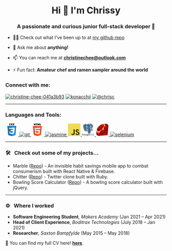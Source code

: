 <h1 align="center">Hi 👋 I'm Chrissy</h1>
<h3 align="center">A passionate and curious junior full-stack developer 👀</h3>

- 👨‍💻 Check out what I've been up to at <a href="http://github.com/kerisic?tab=repositories">my github repo</a>

- 💬 Ask me about **anything!**

- 📫 You can reach me at **christinechee@outlook.com**

- ⚡ Fun fact: **Amateur chef and ramen sampler around the world**

<h3 align="left">Connect with me:</h3>
<p align="left">
<a href="https://linkedin.com/in/christine-chee-041a3b93" target="blank"><img align="center" src="https://cdn.jsdelivr.net/npm/simple-icons@3.0.1/icons/linkedin.svg" alt="christine-chee-041a3b93" height="30" width="40" /></a>
<a href="https://instagram.com/konacchii" target="blank"><img align="center" src="https://cdn.jsdelivr.net/npm/simple-icons@3.0.1/icons/instagram.svg" alt="konacchii" height="30" width="40" /></a>
<a href="https://medium.com/@chrisc" target="blank"><img align="center" src="https://cdn.jsdelivr.net/npm/simple-icons@3.0.1/icons/medium.svg" alt="@chrisc" height="30" width="40" /></a>
</p>

---

<h3 align="left">Languages and Tools:</h3>
<p align="left"> <a href="https://www.w3schools.com/css/" target="_blank"> <img src="https://raw.githubusercontent.com/devicons/devicon/master/icons/css3/css3-original-wordmark.svg" alt="css3" width="40" height="40"/> </a> <a href="https://git-scm.com/" target="_blank"> <img src="https://www.vectorlogo.zone/logos/git-scm/git-scm-icon.svg" alt="git" width="40" height="40"/> </a> <a href="https://www.w3.org/html/" target="_blank"> <img src="https://raw.githubusercontent.com/devicons/devicon/master/icons/html5/html5-original-wordmark.svg" alt="html5" width="40" height="40"/> </a> <a href="https://jasmine.github.io/" target="_blank"> <img src="https://www.vectorlogo.zone/logos/jasmine/jasmine-icon.svg" alt="jasmine" width="40" height="40"/> </a> <a href="https://developer.mozilla.org/en-US/docs/Web/JavaScript" target="_blank"> <img src="https://raw.githubusercontent.com/devicons/devicon/master/icons/javascript/javascript-original.svg" alt="javascript" width="40" height="40"/> </a> <a href="https://www.postgresql.org" target="_blank"> <img src="https://raw.githubusercontent.com/devicons/devicon/master/icons/postgresql/postgresql-original-wordmark.svg" alt="postgresql" width="40" height="40"/> </a> <a href="https://www.ruby-lang.org/en/" target="_blank"> <img src="https://raw.githubusercontent.com/devicons/devicon/master/icons/ruby/ruby-original.svg" alt="ruby" width="40" height="40"/> </a> <a href="https://www.selenium.dev" target="_blank"> <img src="https://raw.githubusercontent.com/detain/svg-logos/780f25886640cef088af994181646db2f6b1a3f8/svg/selenium-logo.svg" alt="selenium" width="40" height="40"/> </a> </p>

---

### 🛠 &nbsp; Check out some of my projects...
* Marble (<a href="https://github.com/anioji94/marble">Repo</a>) - An invisible habit savings mobile app to combat consumerism built with React Native & Firebase.
* Chitter (<a href="https://github.com/kerisic/chitter-challenge">Repo</a>) - Twitter clone built with Ruby.
* Bowling Score Calculator (<a href="https://github.com/kerisic/bowling-challenge">Repo</a>) - A bowling score calculator built with jQuery.

---

### ⚙️ &nbsp; Where I worked
 * <strong>Software Engineering Student</strong>, <em>Makers Academy</em> (Jan 2021 – Apr 2021)  
 * <strong>Head of Client Experience</strong>, <em>Boditrax Technologies</em> (July 2018 – Jan 2021)  
 * <strong>Researcher</strong>, <em>Saxton Bampfylde</em> (May 2015 – May 2018)   

📗 You can find my full CV here! <strong><a href="https://github.com/kerisic/banktechtest/files/6384074/Christine_Chee_CV.pdf">here</a></strong>. 
